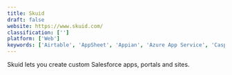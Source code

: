 ```yaml
---
title: Skuid
draft: false 
website: https://www.skuid.com/
classification: ['']
platform: ['Web']
keywords: ['Airtable', 'AppSheet', 'Appian', 'Azure App Service', 'Caspio', 'Jira', 'Joget Workflow', 'Knack', 'Mendix', 'Microsoft PowerApps', 'Ninox', 'Nintex Platform', 'OpenXava', 'OutSystems', 'Outgrow', 'Servoy', 'VINYL', 'Zoho Creator', 'zeroqode']
---
```

Skuid lets you create custom Salesforce apps, portals and sites.